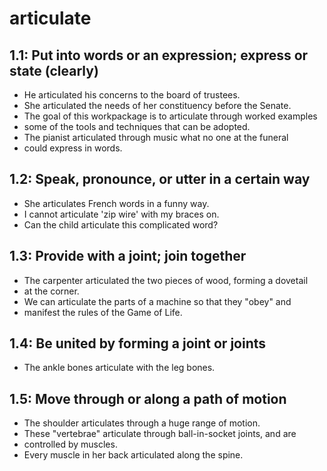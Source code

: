 # articulate
## 1.1: Put into words or an expression; express or state (clearly)

  *  He articulated his concerns to the board of trustees.
  *  She articulated the needs of her constituency before the Senate.
  *  The goal of this workpackage is to articulate through worked examples
  *  some of the tools and techniques that can be adopted.
  *  The pianist articulated through music what no one at the funeral
  *  could express in words.

## 1.2: Speak, pronounce, or utter in a certain way

  *  She articulates French words in a funny way.
  *  I cannot articulate 'zip wire' with my braces on.
  *  Can the child articulate this complicated word?

## 1.3: Provide with a joint; join together

  *  The carpenter articulated the two pieces of wood, forming a dovetail
  *  at the corner.
  *  We can articulate the parts of a machine so that they "obey" and
  *  manifest the rules of the Game of Life.

## 1.4: Be united by forming a joint or joints

  *  The ankle bones articulate with the leg bones.

## 1.5: Move through or along a path of motion

  *  The shoulder articulates through a huge range of motion.
  *  These "vertebrae" articulate through ball-in-socket joints, and are
  *  controlled by muscles.
  *  Every muscle in her back articulated along the spine.
